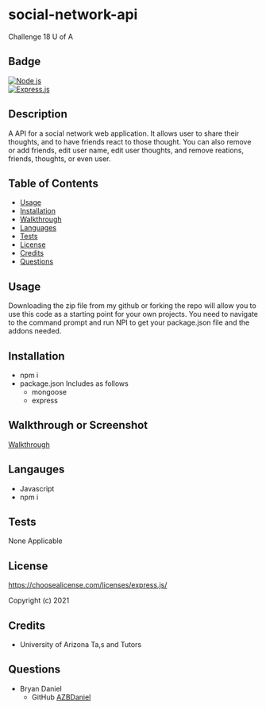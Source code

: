 # social-network-api
Challenge 18 U of A 

## Badge

[![Node js](https://img.shields.io/badge/node.js-%2343853D.svg?style=for-the-badge&logo=node-dot-js&logoColor=white)](https://shields.io/)      
[![Express.js](https://img.shields.io/badge/express.js-%23404d59.svg?style=for-the-badge&logo=express&logoColor=%2361DAFB)](https://shields.io/)

## Description

A API for a social network web application. It allows user to share their thoughts, and to have friends react to those thought. You can also remove or add friends, edit user name, edit user thoughts, and remove reations, friends, thoughts, or even user.

## Table of Contents

- [Usage](#usage)
- [Installation](#installation)
- [Walkthrough](#walkthrough)
- [Languages](#languages)
- [Tests](#tests)
- [License](#license)
- [Credits](#credits)
- [Questions](#questions)

## Usage

Downloading the zip file from my github or forking the repo will allow you to use this code as a starting point for your own projects. You need to navigate to the command prompt and run NPI to get your package.json file and the addons needed.

## Installation
- npm i
- package.json Includes as follows
  - mongoose
  - express

 


## Walkthrough or Screenshot
[Walkthrough](https://youtu.be/7Rl-aGcox10)


## Langauges

- Javascript
- npm i

## Tests
None Applicable 

## License
https://choosealicense.com/licenses/express.js/  

Copyright (c) 2021

## Credits

- University of Arizona Ta,s and Tutors

## Questions

- Bryan Daniel 
    - GitHub [AZBDaniel](https://github.com/AZBDaniel)
